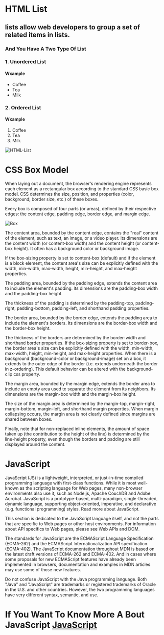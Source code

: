 # HTML List
## lists allow web developers to group a set of related items in lists.
### And You Have A Two Type Of List 
### 1. Unordered List
#### Wxample 
- Coffee   
- Tea
- Milk

### 2. Ordered List
#### Wxample 
                     
 1. Coffee
 2. Tea
 3. Milk
 
 ![HTML-List](https://mlnt65ejujvm.i.optimole.com/tH0WG08-5MkIax1F/w:405/h:370/q:auto/https://i0.wp.com/www.albashmoparmeg.com/wp-content/uploads/2020/03/html-lists-albashmoparmeg-1.png?resize=405%2C370&ssl=1)
 
 # CSS Box Model
 When laying out a document, the browser's rendering engine represents each element as a rectangular box according to the standard CSS basic box model. CSS determines the size, position, and properties (color, background, border size, etc.) of these boxes.

Every box is composed of four parts (or areas), defined by their respective edges: the content edge, padding edge, border edge, and margin edge.
 
 ![Box](https://media.geeksforgeeks.org/wp-content/uploads/box-model-1.png)
 
 The content area, bounded by the content edge, contains the "real" content of the element, such as text, an image, or a video player. Its dimensions are the content width (or content-box width) and the content height (or content-box height). It often has a background color or background image.

If the box-sizing property is set to content-box (default) and if the element is a block element, the content area's size can be explicitly defined with the width, min-width, max-width, height, min-height, and max-height properties.

The padding area, bounded by the padding edge, extends the content area to include the element's padding. Its dimensions are the padding-box width and the padding-box height.

The thickness of the padding is determined by the padding-top, padding-right, padding-bottom, padding-left, and shorthand padding properties.

The border area, bounded by the border edge, extends the padding area to include the element's borders. Its dimensions are the border-box width and the border-box height.

The thickness of the borders are determined by the border-width and shorthand border properties. If the box-sizing property is set to border-box, the border area's size can be explicitly defined with the width, min-width, max-width, height, min-height, and max-height properties. When there is a background (background-color or background-image) set on a box, it extends to the outer edge of the border (i.e. extends underneath the border in z-ordering). This default behavior can be altered with the background-clip css property.

The margin area, bounded by the margin edge, extends the border area to include an empty area used to separate the element from its neighbors. Its dimensions are the margin-box width and the margin-box height.

The size of the margin area is determined by the margin-top, margin-right, margin-bottom, margin-left, and shorthand margin properties. When margin collapsing occurs, the margin area is not clearly defined since margins are shared between boxes.

Finally, note that for non-replaced inline elements, the amount of space taken up (the contribution to the height of the line) is determined by the line-height property, even though the borders and padding are still displayed around the content.

# JavaScript

JavaScript (JS) is a lightweight, interpreted, or just-in-time compiled programming language with first-class functions. While it is most well-known as the scripting language for Web pages, many non-browser environments also use it, such as Node.js, Apache CouchDB and Adobe Acrobat. JavaScript is a prototype-based, multi-paradigm, single-threaded, dynamic language, supporting object-oriented, imperative, and declarative (e.g. functional programming) styles. Read more about JavaScript.

This section is dedicated to the JavaScript language itself, and not the parts that are specific to Web pages or other host environments. For information about API specifics to Web pages, please see Web APIs and DOM.

The standards for JavaScript are the ECMAScript Language Specification (ECMA-262) and the ECMAScript Internationalization API specification (ECMA-402). The JavaScript documentation throughout MDN is based on the latest draft versions of ECMA-262 and ECMA-402. And in cases where some proposals for new ECMAScript features have already been implemented in browsers, documentation and examples in MDN articles may use some of those new features.

Do not confuse JavaScript with the Java programming language. Both "Java" and "JavaScript" are trademarks or registered trademarks of Oracle in the U.S. and other countries. However, the two programming languages have very different syntax, semantic, and use.

# If You Want To Know More A Bout JavaScript [JavaScript](https://en.wikipedia.org/wiki/JavaScript)
